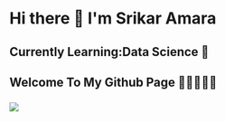 # Hi there 👋 I'm Srikar Amara

## Currently Learning:Data Science 📘

## Welcome To My Github Page 🌱🌱🌱🌱🌱

### ![](https://komarev.com/ghpvc/?username=Srikar-Code&color=green&label=Visitor)
 
